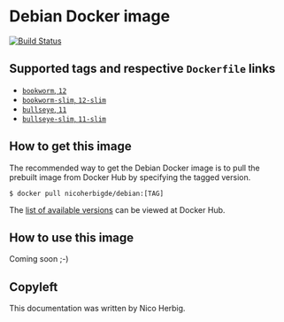 # Debian Docker image

[![Build Status](https://github.com/nicoherbigio/docker-debian/actions/workflows/build-docker-images.yml/badge.svg)](https://github.com/nicoherbigio/docker-debian/actions/workflows/build-docker-images.yml)

## Supported tags and respective `Dockerfile` links

 * [`bookworm`, `12`](https://github.com/nicoherbigio/docker-debian/blob/main/12/default/Dockerfile)
 * [`bookworm-slim`, `12-slim`](https://github.com/nicoherbigio/docker-debian/blob/main/12-slim/default/Dockerfile)
 * [`bullseye`, `11`](https://github.com/nicoherbigio/docker-debian/blob/main/11/default/Dockerfile)
 * [`bullseye-slim`, `11-slim`](https://github.com/nicoherbigio/docker-debian/blob/main/11-slim/default/Dockerfile)

## How to get this image

The recommended way to get the Debian Docker image is to pull the prebuilt image from Docker Hub by specifying the tagged version.

```console
$ docker pull nicoherbigde/debian:[TAG]
```

The [list of available versions](https://hub.docker.com/r/nicoherbigde/debian/tags) can be viewed at Docker Hub.

## How to use this image

Coming soon ;-)

## Copyleft

This documentation was written by Nico Herbig.
